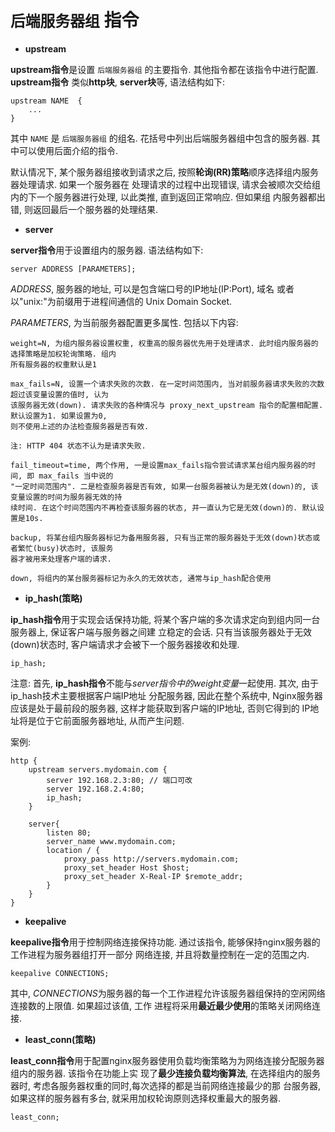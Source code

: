 # `后端服务器组` 指令

- **upstream**

**upstream指令**是设置 `后端服务器组` 的主要指令. 其他指令都在该指令中进行配置. **upstream指令** 
类似**http块**, **server块**等, 语法结构如下:

```
upstream NAME  {
    ...
}
```

其中 `NAME` 是 `后端服务器组` 的组名. 花括号中列出后端服务器组中包含的服务器. 其中可以使用后面介绍的指令.

默认情况下, 某个服务器组接收到请求之后, 按照**轮询(RR)策略**顺序选择组内服务器处理请求. 如果一个服务器在
处理请求的过程中出现错误, 请求会被顺次交给组内的下一个服务器进行处理, 以此类推, 直到返回正常响应. 但如果组
内服务器都出错, 则返回最后一个服务器的处理结果.



- **server**

**server指令**用于设置组内的服务器. 语法结构如下:

```
server ADDRESS [PARAMETERS];
```

*ADDRESS*, 服务器的地址, 可以是包含端口号的IP地址(IP:Port), 域名 或者 以"unix:"为前缀用于进程间通信的
Unix Domain Socket.

*PARAMETERS*, 为当前服务器配置更多属性. 包括以下内容:

```
weight=N, 为组内服务器设置权重, 权重高的服务器优先用于处理请求. 此时组内服务器的选择策略是加权轮询策略. 组内
所有服务器的权重默认是1

max_fails=N, 设置一个请求失败的次数. 在一定时间范围内, 当对前服务器请求失败的次数超过该变量设置的值时, 认为
该服务器无效(down). 请求失败的各种情况与 proxy_next_upstream 指令的配置相配置. 默认设置为1. 如果设置为0,
则不使用上述的办法检查服务器是否有效.

注: HTTP 404 状态不认为是请求失败.

fail_timeout=time, 两个作用, 一是设置max_fails指令尝试请求某台组内服务器的时间, 即 max_fails 当中说的
"一定时间范围内". 二是检查服务器是否有效, 如果一台服务器被认为是无效(down)的, 该变量设置的时间为服务器无效的持
续时间. 在这个时间范围内不再检查该服务器的状态, 并一直认为它是无效(down)的. 默认设置是10s.

backup, 将某台组内服务器标记为备用服务器, 只有当正常的服务器处于无效(down)状态或者繁忙(busy)状态时, 该服务
器才被用来处理客户端的请求.

down, 将组内的某台服务器标记为永久的无效状态, 通常与ip_hash配合使用
```



- **ip_hash(策略)**

**ip_hash指令**用于实现会话保持功能, 将某个客户端的多次请求定向到组内同一台服务器上, 保证客户端与服务器之间建
立稳定的会话. 只有当该服务器处于无效(down)状态时, 客户端请求才会被下一个服务器接收和处理.

```
ip_hash;
```

注意:
首先, **ip_hash指令**不能与*server指令中的weight变量*一起使用. 其次, 由于ip_hash技术主要根据客户端IP地址
分配服务器, 因此在整个系统中, Nginx服务器应该是处于最前段的服务器, 这样才能获取到客户端的IP地址, 否则它得到的
IP地址将是位于它前面服务器地址, 从而产生问题.

案例:

```
http {
    upstream servers.mydomain.com {
        server 192.168.2.3:80; // 端口可改
        server 192.168.2.4:80; 
        ip_hash;
    }
    
    server{ 
        listen 80; 
        server_name www.mydomain.com; 
        location / { 
            proxy_pass http://servers.mydomain.com; 
            proxy_set_header Host $host; 
            proxy_set_header X-Real-IP $remote_addr; 
        } 
    } 
}
```



- **keepalive**

**keepalive指令**用于控制网络连接保持功能. 通过该指令, 能够保持nginx服务器的工作进程为服务器组打开一部分
网络连接, 并且将数量控制在一定的范围之内.

```
keepalive CONNECTIONS;
```

其中, *CONNECTIONS*为服务器的每一个工作进程允许该服务器组保持的空闲网络连接数的上限值. 如果超过该值, 工作
进程将采用**最近最少使用**的策略关闭网络连接.



- **least_conn(策略)**

**least_conn指令**用于配置nginx服务器使用负载均衡策略为为网络连接分配服务器组内的服务器. 该指令在功能上实
现了**最少连接负载均衡算法**, 在选择组内的服务器时, 考虑各服务器权重的同时,每次选择的都是当前网络连接最少的那
台服务器, 如果这样的服务器有多台, 就采用加权轮询原则选择权重最大的服务器.

```
least_conn;
```
